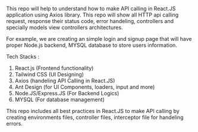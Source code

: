 This repo will help to understand how to make API calling in React.JS application using Axios library. 
This repo will show all HTTP api calling request, response their status code, error handeling, 
controllers and specially models view controllers architectures. 

For example, we are creating an simple login and signup page that will have proper Node.js backend, MYSQL database to store users information.

Tech Stacks : 
1. React.js (Frontend functionality)
2. Tailwind CSS (UI Designing)
3. Axios (handeling API Calling in React.JS)
4. Ant Design (for UI Components, loaders, input and more)
5. Node.JS/Express.JS (For Backend Logics)
6. MYSQL (For database management)

This repo includes all best practices in React.JS to make API calling by creating environments files, controller files, interceptor file for handeling errors.
